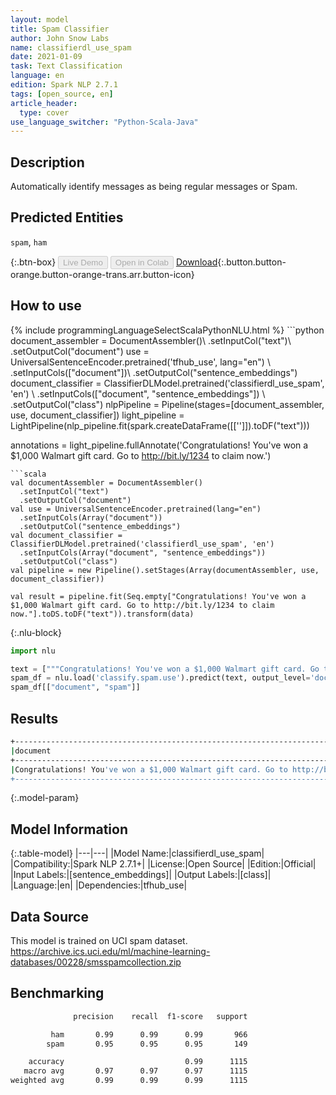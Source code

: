 ```yaml
---
layout: model
title: Spam Classifier
author: John Snow Labs
name: classifierdl_use_spam
date: 2021-01-09
task: Text Classification
language: en
edition: Spark NLP 2.7.1
tags: [open_source, en]
article_header:
  type: cover
use_language_switcher: "Python-Scala-Java"
---
```


## Description

Automatically identify messages as being regular messages or Spam.

## Predicted Entities

`spam`, `ham`

{:.btn-box}
<button class="button button-orange" disabled>Live Demo</button>
<button class="button button-orange" disabled>Open in Colab</button>
[Download](https://s3.amazonaws.com/auxdata.johnsnowlabs.com/public/models/classifierdl_use_spam_en_2.7.1_2.4_1610187019592.zip){:.button.button-orange.button-orange-trans.arr.button-icon}

## How to use



<div class="tabs-box" markdown="1">
{% include programmingLanguageSelectScalaPythonNLU.html %}
```python
document_assembler = DocumentAssembler()\
  .setInputCol("text")\
  .setOutputCol("document")
use = UniversalSentenceEncoder.pretrained('tfhub_use', lang="en") \
  .setInputCols(["document"])\
  .setOutputCol("sentence_embeddings")
document_classifier = ClassifierDLModel.pretrained('classifierdl_use_spam', 'en') \
  .setInputCols(["document", "sentence_embeddings"]) \
  .setOutputCol("class")
nlpPipeline = Pipeline(stages=[document_assembler, use, document_classifier])
light_pipeline = LightPipeline(nlp_pipeline.fit(spark.createDataFrame([['']]).toDF("text")))

annotations = light_pipeline.fullAnnotate('Congratulations! You've won a $1,000 Walmart gift card. Go to http://bit.ly/1234 to claim now.')
```
```scala
val documentAssembler = DocumentAssembler()
  .setInputCol("text")
  .setOutputCol("document")
val use = UniversalSentenceEncoder.pretrained(lang="en")
  .setInputCols(Array("document"))
  .setOutputCol("sentence_embeddings")
val document_classifier = ClassifierDLModel.pretrained('classifierdl_use_spam', 'en')
  .setInputCols(Array("document", "sentence_embeddings"))
  .setOutputCol("class")
val pipeline = new Pipeline().setStages(Array(documentAssembler, use, document_classifier))

val result = pipeline.fit(Seq.empty["Congratulations! You've won a $1,000 Walmart gift card. Go to http://bit.ly/1234 to claim now."].toDS.toDF("text")).transform(data)
```

{:.nlu-block}
```python
import nlu

text = ["""Congratulations! You've won a $1,000 Walmart gift card. Go to http://bit.ly/1234 to claim now."""]
spam_df = nlu.load('classify.spam.use').predict(text, output_level='document')
spam_df[["document", "spam"]]
```

</div>

## Results

```bash
+------------------------------------------------------------------------------------------------+------------+
|document                                                                                        |class       |
+------------------------------------------------------------------------------------------------+------------+
|Congratulations! You've won a $1,000 Walmart gift card. Go to http://bit.ly/1234 to claim now.  | spam       |
+------------------------------------------------------------------------------------------------+------------+

```

{:.model-param}
## Model Information

{:.table-model}
|---|---|
|Model Name:|classifierdl_use_spam|
|Compatibility:|Spark NLP 2.7.1+|
|License:|Open Source|
|Edition:|Official|
|Input Labels:|[sentence_embeddings]|
|Output Labels:|[class]|
|Language:|en|
|Dependencies:|tfhub_use|

## Data Source

This model is trained on UCI spam dataset. https://archive.ics.uci.edu/ml/machine-learning-databases/00228/smsspamcollection.zip

## Benchmarking

```bash
              precision    recall  f1-score   support

         ham       0.99      0.99      0.99       966
        spam       0.95      0.95      0.95       149

    accuracy                           0.99      1115
   macro avg       0.97      0.97      0.97      1115
weighted avg       0.99      0.99      0.99      1115

```
